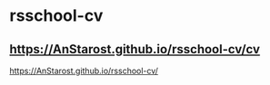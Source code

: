 # rsschool-cv
https://AnStarost.github.io/rsschool-cv/cv
-------------
https://AnStarost.github.io/rsschool-cv/
